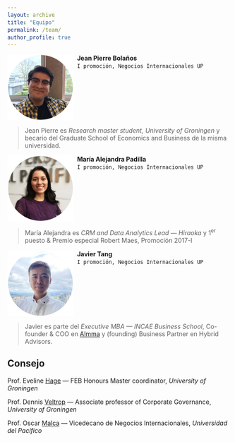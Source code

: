 ```yaml
---
layout: archive
title: "Equipo"
permalink: /team/
author_profile: true
---
```




<img src="/images/jp2023.png" align="left" width="150px"/>

&nbsp; **Jean Pierre Bolaños** \
&nbsp; `I promoción, Negocios Internacionales UP`
<!---
&nbsp; *Research master student, University of Groningen* \
&nbsp; • Becario, Graduate School of Economics and Business
-->
<br clear="left"/>

> Jean Pierre es *Research master student, University of Groningen* y becario del Graduate School of Economics and Business de la misma universidad.


<img src="/images/mariale2023.png" align="left" width="150px"/>

&nbsp; **María Alejandra Padilla** \
&nbsp; `I promoción, Negocios Internacionales UP`
<!---
&nbsp; *CRM and Data Analytics Lead — Hiraoka* \
&nbsp; • 1<sup>er</sup> puesto & Premio especial Robert Maes, Promoción 2017-I
-->
<br clear="left"/>

> María Alejandra es *CRM and Data Analytics Lead — Hiraoka* y 1<sup>er</sup> puesto & Premio especial Robert Maes, Promoción 2017-I

<img src="/images/javi2023.png" align="left" width="150px"/>

&nbsp; **Javier Tang** \
&nbsp; `I promoción, Negocios Internacionales UP`
<!---
*Executive MBA — INCAE Business School* \
• Co-founder & COO en [Almma](https://almma.pe/) y Business Partner en Hybrid Advisors
-->
<br clear="left"/>

> Javier es parte del *Executive MBA — INCAE Business School*, Co-founder & COO en [Almma](https://almma.pe/) y (founding) Business Partner en Hybrid Advisors.

## Consejo

Prof. Eveline [Hage](https://www.rug.nl/staff/m.l.hage/) — FEB Honours Master coordinator, *University of Groningen*

Prof. Dennis [Veltrop](https://www.rug.nl/staff/d.veltrop/) — Associate professor of Corporate Governance, *University of Groningen*

Prof. Oscar [Malca](https://www.up.edu.pe/Paginas/perfil-autoridad.aspx?idd=000007335) — Vicedecano de Negocios Internacionales, *Universidad del Pacífico*




